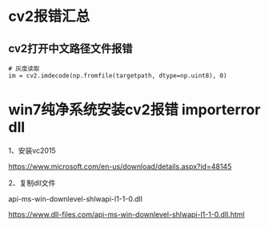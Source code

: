 # cv2报错汇总

## cv2打开中文路径文件报错

```
# 灰度读取
im = cv2.imdecode(np.fromfile(targetpath, dtype=np.uint8), 0)
```

# win7纯净系统安装cv2报错 importerror dll

1、安装vc2015

https://www.microsoft.com/en-us/download/details.aspx?id=48145

2、复制dll文件

api-ms-win-downlevel-shlwapi-l1-1-0.dll

https://www.dll-files.com/api-ms-win-downlevel-shlwapi-l1-1-0.dll.html